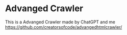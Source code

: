 # Advanged Crawler

This is a Advanged Crawler made by ChatGPT and me<br>
https://github.com/creatorsofcode/advangedhtmlcrawler/

